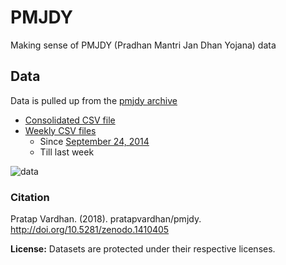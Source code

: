 # PMJDY

Making sense of PMJDY (Pradhan Mantri Jan Dhan Yojana) data

## Data

Data is pulled up from the [pmjdy archive](https://www.pmjdy.gov.in/archive)

- [Consolidated CSV file](https://github.com/pratapvardhan/pmjdy/blob/master/data/data.csv)
- [Weekly CSV files](https://github.com/pratapvardhan/pmjdy/tree/master/data/csv) 
    - Since [September 24, 2014](https://github.com/pratapvardhan/pmjdy/blob/master/data/csv/2014-09-24.csv)
    - Till last week

![data](https://user-images.githubusercontent.com/3757165/63077883-63dd0580-bf57-11e9-8928-6641501fc4e3.gif)

### Citation

Pratap Vardhan. (2018). pratapvardhan/pmjdy. http://doi.org/10.5281/zenodo.1410405

**License:** Datasets are protected under their respective licenses.
